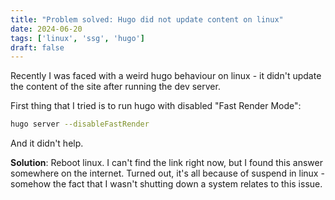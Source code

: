 ```yaml
---
title: "Problem solved: Hugo did not update content on linux"
date: 2024-06-20
tags: ['linux', 'ssg', 'hugo']
draft: false
---
```


Recently I was faced with a weird hugo behaviour on linux - it
didn't update the content of the site after running the dev server.

<!--more-->

First thing that I tried is to run hugo with disabled "Fast Render Mode":

```bash
hugo server --disableFastRender
```

And it didn't help.

**Solution**: Reboot linux. I can't find the link right now,
but I found this answer somewhere on the internet. Turned out,
it's all because of suspend in linux - somehow the fact that
I wasn't shutting down a system relates to this issue.
